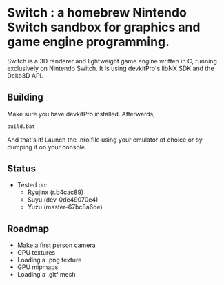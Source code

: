 # Switch : a homebrew Nintendo Switch sandbox for graphics and game engine programming.

Switch is a 3D renderer and lightweight game engine written in C, running exclusively on Nintendo Switch. It is using devkitPro's libNX SDK and the Deko3D API.

## Building

Make sure you have devkitPro installed.
Afterwards,
```bat
build.bat
```
And that's it! Launch the .nro file using your emulator of choice or by dumping it on your console.

## Status

- Tested on:
    - Ryujinx (r.b4cac89)
    - Suyu (dev-0de49070e4)
    - Yuzu (master-67bc8a6de)

## Roadmap

- Make a first person camera
- GPU textures
- Loading a .png texture
- GPU mipmaps
- Loading a .gltf mesh
